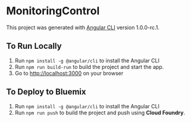 # MonitoringControl

This project was generated with [Angular CLI](https://github.com/angular/angular-cli) version 1.0.0-rc.1.

## To Run Locally

1. Run `npm install -g @angular/cli` to install the Angular CLI
2. Run `npm run build-run` to build the project and start the app.
3. Go to [http://localhost:3000](http://localhost:3000) on your browser

## To Deploy to Bluemix

1. Run `npm install -g @angular/cli` to install the Angular CLI
2. Run `npm run push` to build the project and push using **Cloud Foundry**.
